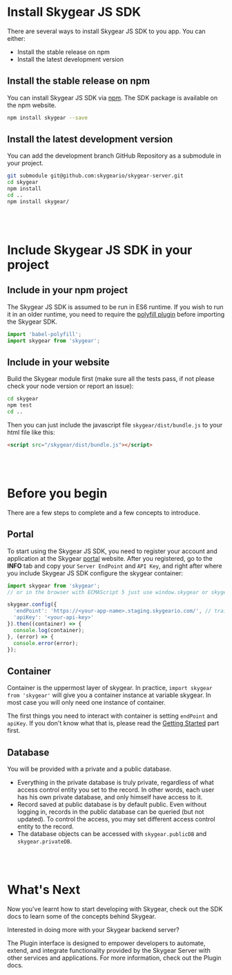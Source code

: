 <br/><br/>
<a name="install-js-sdk"></a>
# Install Skygear JS SDK

There are several ways to install Skygear JS SDK to you app. You can either:

- Install the stable release on npm
- Install the latest development version

## Install the stable release on npm

You can install Skygear JS SDK via [npm](https://www.npmjs.com/package/skygear).
The SDK package is available on the npm website.

``` bash
npm install skygear --save
```

## Install the latest development version

You can add the development branch GitHub Repository as a submodule in your project.

``` bash
git submodule git@github.com:skygeario/skygear-server.git
cd skygear
npm install
cd ..
npm install skygear/
```










<br/><br/>
<a name="include-js-sdk"></a>
# Include Skygear JS SDK in your project

## Include in your npm project

The Skygear JS SDK is assumed to be run in ES6 runtime. If you wish to run it in
an older runtime, you need to require the [polyfill plugin](https://babeljs.io/docs/usage/polyfill/)
before importing the Skygear SDK.

``` javascript
import 'babel-polyfill';
import skygear from 'skygear';
```

## Include in your website

Build the Skygear module first (make sure all the tests pass,
if not please check your node version or report an issue):

``` bash
cd skygear
npm test
cd ..
```

Then you can just include the javascript file `skygear/dist/bundle.js` to your
html file like this:

``` html
<script src="/skygear/dist/bundle.js"></script>
```










<br/><br/>
<a name="intro-portal"></a>
# Before you begin

There are a few steps to complete and a few concepts to introduce.

## Portal

To start using the Skygear JS SDK, you need to register your account and
application at the Skygear [portal](https://portal-staging.skygear.io) website.
After you registered, go to the **INFO** tab and copy your `Server EndPoint` and
`API Key`, and right after where you include Skygear JS SDK configure the
skygear container:

``` javascript
import skygear from 'skygear';
// or in the browser with ECMAScript 5 just use window.skygear or skygear

skygear.config({
  'endPoint': 'https://<your-app-name>.staging.skygeario.com/', // trailing slash is required
  'apiKey': '<your-api-key>'
}).then((container) => {
  console.log(container);
}, (error) => {
  console.error(error);
});
```

## Container

Container is the uppermost layer of skygear. In practice,
`import skygear from 'skygear'` will give you a container instance at variable
skygear. In most case you will only need one instance of container.

The first things you need to interact with container is setting `endPoint` and
`apiKey`. If you don't know what that is, please read the [Getting Started](/js/guide)
part first.

## Database

You will be provided with a private and a public database.

- Everything in the private database is truly private, regardless of what access
control entity you set to the record. In other words, each user has his own
private database, and only himself have access to it.
- Record saved at public database is by default public. Even without
logging in, records in the public database can be queried (but not updated).
To control the access, you may set different access control entity to the record.
- The database objects can be accessed with `skygear.publicDB` and
`skygear.privateDB`.










<br/><br/>
<a name="whats-next"></a>
# What's Next

Now you've learnt how to start developing with Skygear, check out the SDK docs to learn some of the concepts behind Skygear.

Interested in doing more with your Skygear backend server?

The Plugin interface is designed to empower developers to automate, extend, and integrate functionality provided by the Skygear Server with other services and applications. For more information, check out the Plugin docs.
